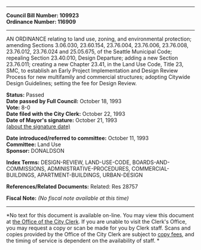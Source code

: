 * * * * *  
  
**Council Bill Number: [](#h0)[](#h2)109923**   
**Ordinance Number: 116909**  
  
* * * * *  
  
AN ORDINANCE relating to land use, zoning, and environmental protection; amending Sections 3.06.030, 23.60.154, 23.76.004, 23.76.006, 23.76.008, 23.76.012, 23.76.024 and 25.05.675, of the Seattle Municipal Code; repealing Section 23.40.010, Design Departure; adding a new Section 23.76.011; creating a new Chapter 23.41, in the Land Use Code, Title 23, SMC, to establish an Early Project Implementation and Design Review Process for new multifamily and commercial structures; adopting Citywide Design Guidelines; setting the fee for Design Review.  
  
**Status:** Passed   
**Date passed by Full Council:** October 18, 1993   
**Vote:** 8-0   
**Date filed with the City Clerk:** October 22, 1993   
**Date of Mayor's signature:** October 21, 1993   
[(about the signature date)](/~public/approvaldate.htm)   
  
  
**Date introduced/referred to committee:** October 11, 1993   
**Committee:** Land Use   
**Sponsor:** DONALDSON   
  
**Index Terms:** DESIGN-REVIEW, LAND-USE-CODE, BOARDS-AND-COMMISSIONS, ADMINISTRATIVE-PROCEDURES, COMMERCIAL-BUILDINGS, APARTMENT-BUILDINGS, URBAN-DESIGN  
  
**References/Related Documents:** Related: Res 28757  
  
**Fiscal Note:** *(No fiscal note available at this time)*  
  
* * * * *  
  
*No text for this document is available on-line. You may view this document at [the Office of the City Clerk](http://www.seattle.gov/leg/clerk/contactUs.htm). If you are unable to visit the Clerk's Office, you may request a copy or scan be made for you by Clerk staff. Scans and copies provided by the Office of the City Clerk are subject to [copy fees](http://clerk.seattle.gov/~public/clerkfees.htm), and the timing of service is dependent on the availability of staff. *  
  
  
